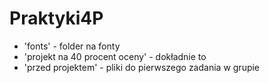 # Praktyki4P
- 'fonts' - folder na fonty
- 'projekt na 40 procent oceny' - dokładnie to
- 'przed projektem' - pliki do pierwszego zadania w grupie



